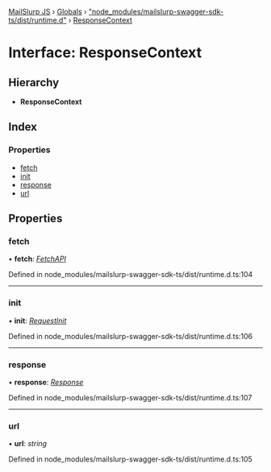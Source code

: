 [MailSlurp JS](../README.md) › [Globals](../globals.md) › ["node_modules/mailslurp-swagger-sdk-ts/dist/runtime.d"](../modules/_node_modules_mailslurp_swagger_sdk_ts_dist_runtime_d_.md) › [ResponseContext](_node_modules_mailslurp_swagger_sdk_ts_dist_runtime_d_.responsecontext.md)

# Interface: ResponseContext

## Hierarchy

* **ResponseContext**

## Index

### Properties

* [fetch](_node_modules_mailslurp_swagger_sdk_ts_dist_runtime_d_.responsecontext.md#fetch)
* [init](_node_modules_mailslurp_swagger_sdk_ts_dist_runtime_d_.responsecontext.md#init)
* [response](_node_modules_mailslurp_swagger_sdk_ts_dist_runtime_d_.responsecontext.md#response)
* [url](_node_modules_mailslurp_swagger_sdk_ts_dist_runtime_d_.responsecontext.md#url)

## Properties

###  fetch

• **fetch**: *[FetchAPI](../modules/_node_modules_mailslurp_swagger_sdk_ts_dist_runtime_d_.md#fetchapi)*

Defined in node_modules/mailslurp-swagger-sdk-ts/dist/runtime.d.ts:104

___

###  init

• **init**: *[RequestInit](_node_modules_typedoc_node_modules_typescript_lib_lib_dom_d_.requestinit.md)*

Defined in node_modules/mailslurp-swagger-sdk-ts/dist/runtime.d.ts:106

___

###  response

• **response**: *[Response](_node_modules_typedoc_node_modules_typescript_lib_lib_dom_d_.response.md)*

Defined in node_modules/mailslurp-swagger-sdk-ts/dist/runtime.d.ts:107

___

###  url

• **url**: *string*

Defined in node_modules/mailslurp-swagger-sdk-ts/dist/runtime.d.ts:105
